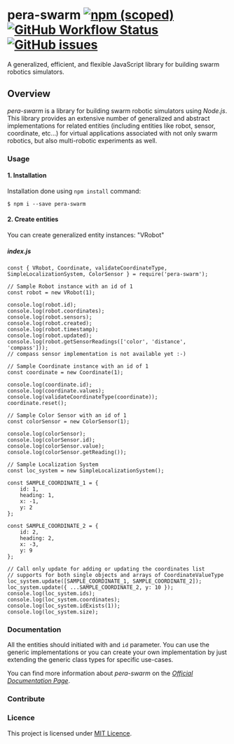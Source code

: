 # pera-swarm [![npm (scoped)](https://img.shields.io/npm/v/@pera-swarm/pera-swarm.svg)](https://github.com/Pera-Swarm/pera-swarm/) [![GitHub Workflow Status](https://img.shields.io/github/workflow/status/Pera-Swarm/pera-swarm/%F0%9F%9A%80%20Release)](https://github.com/Pera-Swarm/pera-swarm/releases) [![GitHub issues](https://img.shields.io/github/issues/Pera-Swarm/pera-swarm)](https://github.com/Pera-Swarm/pera-swarm/issues)
A generalized, efficient, and flexible JavaScript library for building swarm robotics simulators.

## Overview
*pera-swarm* is a library for building swarm robotic simulators using *Node.js*. This library provides an extensive number of generalized and abstract implementations for related entities (including entities like robot, sensor, coordinate, etc...) for virtual applications associated with not only swarm robotics, but also multi-robotic experiments as well.

### Usage
#### 1. Installation 
Installation done using `npm install` command:
```
$ npm i --save pera-swarm
```

#### 2. Create entities
You can create generalized entity instances: "VRobot"

##### index.js
```
const { VRobot, Coordinate, validateCoordinateType, SimpleLocalizationSystem, ColorSensor } = require('pera-swarm');

// Sample Robot instance with an id of 1
const robot = new VRobot(1);

console.log(robot.id);
console.log(robot.coordinates);
console.log(robot.sensors);
console.log(robot.created);
console.log(robot.timestamp);
console.log(robot.updated);
console.log(robot.getSensorReadings(['color', 'distance', 'compass']));
// compass sensor implementation is not available yet :-)

// Sample Coordinate instance with an id of 1
const coordinate = new Coordinate(1);

console.log(coordinate.id);
console.log(coordinate.values);
console.log(validateCoordinateType(coordinate));
coordinate.reset();

// Sample Color Sensor with an id of 1
const colorSensor = new ColorSensor(1);

console.log(colorSensor);
console.log(colorSensor.id);
console.log(colorSensor.value);
console.log(colorSensor.getReading());

// Sample Localization System
const loc_system = new SimpleLocalizationSystem();

const SAMPLE_COORDINATE_1 = {
    id: 1,
    heading: 1,
    x: -1,
    y: 2
};

const SAMPLE_COORDINATE_2 = {
    id: 2,
    heading: 2,
    x: -3,
    y: 9
};

// Call only update for adding or updating the coordinates list
// supports for both single objects and arrays of CoordinateValueType
loc_system.update([SAMPLE_COORDINATE_1, SAMPLE_COORDINATE_2]);
loc_system.update({ ...SAMPLE_COORDINATE_2, y: 10 });
console.log(loc_system.ids);
console.log(loc_system.coordinates);
console.log(loc_system.idExists(1));
console.log(loc_system.size);
```

### Documentation
All the entities should initiated with and `id` parameter. You can use the generic implementations or you can create your own implementation by just extending the generic class types for specific use-cases.

You can find more information about *pera-swarm* on the [*Official Documentation Page*](https://pera-swarm.ce.pdn.ac.lk/docs/).

### Contribute

### Licence
This project is licensed under [MIT Licence](https://github.com/Pera-Swarm/pera-swarm/blob/main/LICENSE).
